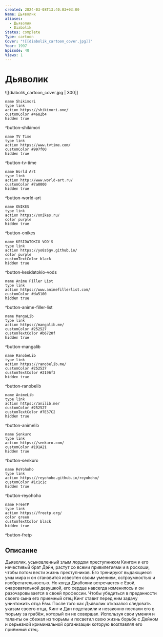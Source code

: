```yaml
---
created: 2024-03-08T13:40:03+03:00
Name: Дьяволик
aliases:
  - Дьяволик
  - Diabolik
Status: complete
Type: cartoon
Cover: "![[diabolik_cartoon_cover.jpg]]"
Year: 1997
Episode: 40
Views: 1
---
```


# Дьяволик

![[diabolik_cartoon_cover.jpg | 300]]


```button
name Shikimori
type link
action https://shikimori.one/
customColor #4682b4
hidden true
```
^button-shikimori

```button
name TV Time
type link
action https://www.tvtime.com/
customColor #997f00
hidden true
```
^button-tv-time

```button
name World Art
type link
action http://www.world-art.ru/
customColor #7a0000
hidden true
```
^button-world-art

```button
name ONIKES
type link
action https://onikes.ru/
color purple
hidden true
```
^button-onikes

```button
name KESIDATOKIO VOD'S
type link
action https://yo8z6gv.github.io/
color purple
customTextColor black
hidden true
```
^button-kesidatokio-vods

```button
name Anime Filler List
type link
action https://www.animefillerlist.com/
customColor #da5100
hidden true
```
^button-anime-filler-list

```button
name MangaLib
type link
action https://mangalib.me/
customColor #252527
customTextColor #b6720f
hidden true
```
^button-mangalib

```button
name RanobeLib
type link
action https://ranobelib.me/
customColor #252527
customTextColor #2196f3
hidden true
```
^button-ranobelib

```button
name AnimeLib
type link
action https://anilib.me/
customColor #252527
customTextColor #7E57C2
hidden true
```
^button-animelib

```button
name Senkuro
type link
action https://senkuro.com/
customColor #191A21
hidden true
```
^button-senkuro

```button
name ReYohoho
type link
action https://reyohoho.github.io/reyohoho/
customColor #1c1c1c
hidden true
```
^button-reyohoho

```button
name FreeTP
type link
action https://freetp.org/
color green
customTextColor black
hidden true
```
^button-fretp

## Описание

Дьяволик, усыновленный злым лордом преступником Кингом и его нечестивый брат Дэйн, растут со всеми привилегиями и в роскоши, чтобы потом вести жизнь преступников. Его тренируют выдающиеся умы мира и он становится известен своим умением, остроумностью и изобретательностью. Но когда Диаболик встречается с Евой, очаровательной девушкой, его сердце навсегда изменилось и он разочаровывается в своей профессии. Чтобы убедиться в преданности своего сына его приемный отец Кинг ставит перед ним задачу уничтожить отца Евы. После того как Дьяволик отказался следовать указам своего отца, Кинг и Дан подставили и незаконно послали его в тюрьму за грабёж, который он не совершал. Используя свои умения и таланты он сбежал из тюрьмы и посветил свою жизнь борьбе с Дейном и серьезной криминальной организации которую возглавлял его приёмный отец.

